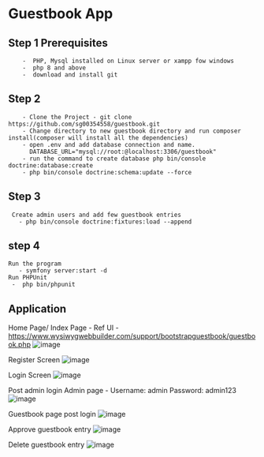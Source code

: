 # Guestbook App

## Step 1 Prerequisites   
		-  PHP, Mysql installed on Linux server or xampp fow windows   
		-  php 8 and above   
		-  download and install git    
## Step 2   
		- Clone the Project - git clone https://github.com/sg00354558/guestbook.git
		- Change directory to new guestbook directory and run composer install(composer will install all the dependencies)   
		- open .env and add database connection and name.   
		  DATABASE_URL="mysql://root:@localhost:3306/guestbook"
		- run the command to create database php bin/console doctrine:database:create  
		- php bin/console doctrine:schema:update --force
## Step 3     
	 Create admin users and add few guestbook entries   
	   - php bin/console doctrine:fixtures:load --append
## step 4
	Run the program
	   - symfony server:start -d
	Run PHPUnit
	 -  php bin/phpunit
   
   
   
## Application
Home Page/ Index Page - Ref UI - https://www.wysiwygwebbuilder.com/support/bootstrapguestbook/guestbook.php
![image](https://user-images.githubusercontent.com/110300713/182086961-04f73f69-667e-4509-828e-16ec37064e04.png)

Register Screen
![image](https://user-images.githubusercontent.com/110300713/182087117-dbfcdd82-fc76-4901-b569-40355d3ceb79.png)

Login Screen
![image](https://user-images.githubusercontent.com/110300713/182087160-c77f3f5d-a89a-431c-aefb-459f0ab4fed1.png)

Post admin login Admin page - Username: admin Password: admin123
![image](https://user-images.githubusercontent.com/110300713/182087374-45d359ef-1566-4aa0-be7d-2aa1f8e142c4.png)

Guestbook page post login
![image](https://user-images.githubusercontent.com/110300713/182087521-110df481-a8c3-4138-ac21-5d2d33b47d2a.png)

Approve guestbook entry
![image](https://user-images.githubusercontent.com/110300713/182088361-da8f7be7-29c5-4122-8631-8c90e2077fb8.png)

Delete guestbook entry
![image](https://user-images.githubusercontent.com/110300713/182088409-a07fa10d-cf3e-4f09-93c4-23281cb396da.png)





 
